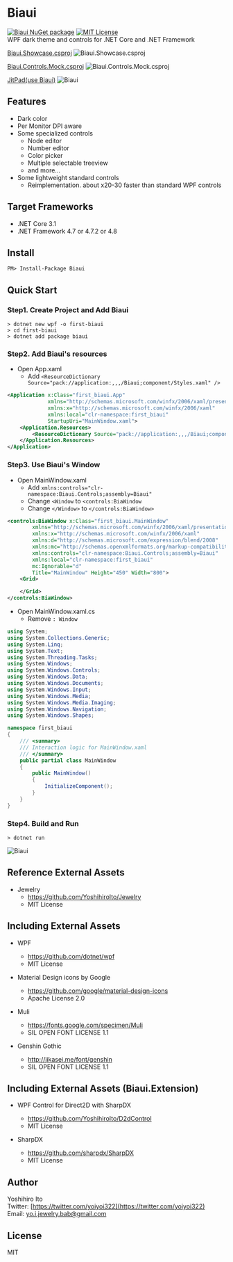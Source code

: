 # Biaui
[![Biaui NuGet package](https://img.shields.io/nuget/v/Biaui.svg)](https://www.nuget.org/packages/Biaui) [![MIT License](http://img.shields.io/badge/license-MIT-blue.svg?style=flat)](LICENSE)  
WPF dark theme and controls for .NET Core and .NET Framework

[Biaui.Showcase.csproj](https://github.com/YoshihiroIto/Biaui/tree/master/Biaui/source/Biaui.Showcase)
![Biaui.Showcase.csproj](biaui.png)

[Biaui.Controls.Mock.csproj](https://github.com/YoshihiroIto/Biaui/tree/master/Biaui/source/Biaui.Controls.Mock)
![Biaui.Controls.Mock.csproj](biaui2.png)

[JitPad(use Biaui)](https://github.com/YoshihiroIto/JitPad)
![Biaui](https://github.com/YoshihiroIto/JitPad/raw/master/JitPad.gif)



## Features

* Dark color
* Per Monitor DPI aware
* Some specialized controls
    * Node editor
    * Number editor
    * Color picker
    * Multiple selectable treeview
    * and more...
* Some lightweight standard controls
    * Reimplementation. about x20-30 faster than standard WPF controls


## Target Frameworks

* .NET Core 3.1
* .NET Framework 4.7 or 4.7.2 or 4.8


## Install
```
PM> Install-Package Biaui
```

## Quick Start

### Step1. Create Project and Add Biaui
```
> dotnet new wpf -o first-biaui
> cd first-biaui
> dotnet add package biaui
```


### Step2. Add Biaui's resources

- Open App.xaml
    - Add ```<ResourceDictionary Source="pack://application:,,,/Biaui;component/Styles.xaml" />```

```xml
<Application x:Class="first_biaui.App"
             xmlns="http://schemas.microsoft.com/winfx/2006/xaml/presentation"
             xmlns:x="http://schemas.microsoft.com/winfx/2006/xaml"
             xmlns:local="clr-namespace:first_biaui"
             StartupUri="MainWindow.xaml">
    <Application.Resources>
        <ResourceDictionary Source="pack://application:,,,/Biaui;component/Styles.xaml" />
    </Application.Resources>
</Application>
```

### Step3. Use Biaui's Window

- Open MainWindow.xaml
    - Add ```xmlns:controls="clr-namespace:Biaui.Controls;assembly=Biaui"```
    - Change ```<Window``` to ```<controls:BiaWindow```
    - Change ```</Window>``` to ```</controls:BiaWindow>```

```xml
<controls:BiaWindow x:Class="first_biaui.MainWindow"
        xmlns="http://schemas.microsoft.com/winfx/2006/xaml/presentation"
        xmlns:x="http://schemas.microsoft.com/winfx/2006/xaml"
        xmlns:d="http://schemas.microsoft.com/expression/blend/2008"
        xmlns:mc="http://schemas.openxmlformats.org/markup-compatibility/2006"
        xmlns:controls="clr-namespace:Biaui.Controls;assembly=Biaui"
        xmlns:local="clr-namespace:first_biaui"
        mc:Ignorable="d"
        Title="MainWindow" Height="450" Width="800">
    <Grid>

    </Grid>
</controls:BiaWindow>
```

- Open MainWindow.xaml.cs
    - Remove ```: Window```

```C#
using System;
using System.Collections.Generic;
using System.Linq;
using System.Text;
using System.Threading.Tasks;
using System.Windows;
using System.Windows.Controls;
using System.Windows.Data;
using System.Windows.Documents;
using System.Windows.Input;
using System.Windows.Media;
using System.Windows.Media.Imaging;
using System.Windows.Navigation;
using System.Windows.Shapes;

namespace first_biaui
{
    /// <summary>
    /// Interaction logic for MainWindow.xaml
    /// </summary>
    public partial class MainWindow
    {
        public MainWindow()
        {
            InitializeComponent();
        }
    }
}
```

### Step4. Build and Run
```
> dotnet run
```
![Biaui](first-window.png)




## Reference External Assets

* Jewelry
    * https://github.com/YoshihiroIto/Jewelry
    * MIT License


## Including External Assets

* WPF
    * https://github.com/dotnet/wpf
    * MIT License

* Material Design icons by Google
    * https://github.com/google/material-design-icons
    * Apache License 2.0

* Muli
    * https://fonts.google.com/specimen/Muli
    * SIL OPEN FONT LICENSE 1.1

* Genshin Gothic
    * http://jikasei.me/font/genshin
    * SIL OPEN FONT LICENSE 1.1

## Including External Assets (Biaui.Extension)

* WPF Control for Direct2D with SharpDX
    * https://github.com/YoshihiroIto/D2dControl
    * MIT License

* SharpDX
    * https://github.com/sharpdx/SharpDX
    * MIT License


## Author

Yoshihiro Ito  
Twitter: [https://twitter.com/yoiyoi322](https://twitter.com/yoiyoi322)  
Email: yo.i.jewelry.bab@gmail.com  


## License

MIT

